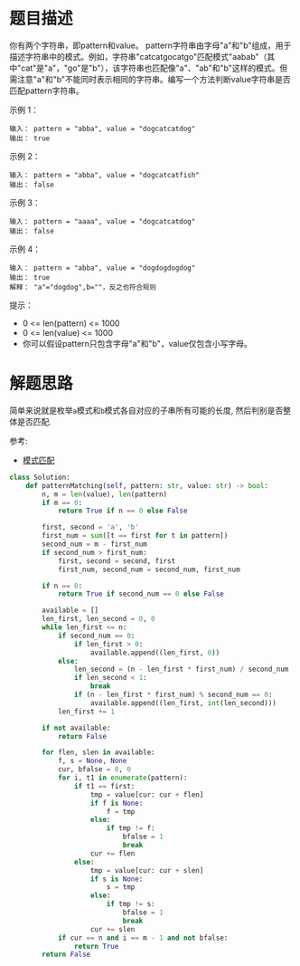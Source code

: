 # 题目描述

你有两个字符串，即pattern和value。 pattern字符串由字母"a"和"b"组成，用于描述字符串中的模式。例如，字符串"catcatgocatgo"匹配模式"aabab"（其中"cat"是"a"，"go"是"b"），该字符串也匹配像"a"、"ab"和"b"这样的模式。但需注意"a"和"b"不能同时表示相同的字符串。编写一个方法判断value字符串是否匹配pattern字符串。

示例 1：
```
输入： pattern = "abba", value = "dogcatcatdog"
输出： true
```

示例 2：
```
输入： pattern = "abba", value = "dogcatcatfish"
输出： false
```

示例 3：
```
输入： pattern = "aaaa", value = "dogcatcatdog"
输出： false
```

示例 4：
```
输入： pattern = "abba", value = "dogdogdogdog"
输出： true
解释： "a"="dogdog",b=""，反之也符合规则
```

提示：
- 0 <= len(pattern) <= 1000
- 0 <= len(value) <= 1000
- 你可以假设pattern只包含字母"a"和"b"，value仅包含小写字母。

# 解题思路

简单来说就是枚举`a`模式和`b`模式各自对应的子串所有可能的长度, 然后判别是否整体是否匹配.

参考:

- [模式匹配](https://leetcode-cn.com/problems/pattern-matching-lcci/solution/mo-shi-pi-pei-by-leetcode-solution/)

```python
class Solution:
    def patternMatching(self, pattern: str, value: str) -> bool:
        n, m = len(value), len(pattern)
        if m == 0:
            return True if n == 0 else False

        first, second = 'a', 'b'
        first_num = sum([t == first for t in pattern])
        second_num = m - first_num
        if second_num > first_num:
            first, second = second, first
            first_num, second_num = second_num, first_num

        if n == 0:
            return True if second_num == 0 else False

        available = []
        len_first, len_second = 0, 0
        while len_first <= n:
            if second_num == 0:
                if len_first > 0:
                    available.append((len_first, 0))
            else:
                len_second = (n - len_first * first_num) / second_num
                if len_second < 1:
                    break
                if (n - len_first * first_num) % second_num == 0:
                    available.append((len_first, int(len_second)))
            len_first += 1

        if not available:
            return False

        for flen, slen in available:
            f, s = None, None
            cur, bfalse = 0, 0
            for i, t1 in enumerate(pattern):
                if t1 == first:
                    tmp = value[cur: cur + flen]
                    if f is None:
                        f = tmp
                    else:
                        if tmp != f:
                            bfalse = 1
                            break
                    cur += flen
                else:
                    tmp = value[cur: cur + slen]
                    if s is None:
                        s = tmp
                    else:
                        if tmp != s:
                            bfalse = 1
                            break
                    cur += slen
            if cur == n and i == m - 1 and not bfalse:
                return True
        return False
```

